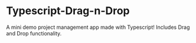 # Typescript-Drag-n-Drop
A mini demo project management app made with Typescript! Includes Drag and Drop functionality.
